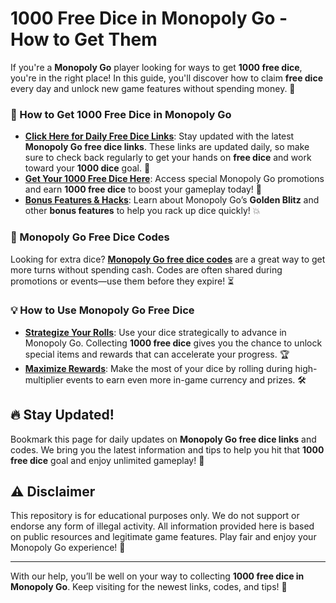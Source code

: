 # 1000 Free Dice in Monopoly Go - How to Get Them

If you're a **Monopoly Go** player looking for ways to get **1000 free dice**, you're in the right place! In this guide, you'll discover how to claim **free dice** every day and unlock new game features without spending money. 🤑

### 🚀 How to Get 1000 Free Dice in Monopoly Go

- **[Click Here for Daily Free Dice Links](https://snaplooker.pages.dev/free-dice-links)**: Stay updated with the latest **Monopoly Go free dice links**. These links are updated daily, so make sure to check back regularly to get your hands on **free dice** and work toward your **1000 dice** goal. 🔗
- **[Get Your 1000 Free Dice Here](https://snaplooker.pages.dev/1000-free-dice)**: Access special Monopoly Go promotions and earn **1000 free dice** to boost your gameplay today! 🎉
- **[Bonus Features & Hacks](https://snaplooker.pages.dev/bonus-dice-hacks)**: Learn about Monopoly Go’s **Golden Blitz** and other **bonus features** to help you rack up dice quickly! 💥

### 🎁 Monopoly Go Free Dice Codes

Looking for extra dice? **[Monopoly Go free dice codes](https://snaplooker.pages.dev/free-dice-codes)** are a great way to get more turns without spending cash. Codes are often shared during promotions or events—use them before they expire! ⏳

### 💡 How to Use Monopoly Go Free Dice

- **[Strategize Your Rolls](https://snaplooker.pages.dev/strategy-guide)**: Use your dice strategically to advance in Monopoly Go. Collecting **1000 free dice** gives you the chance to unlock special items and rewards that can accelerate your progress. 🏆
- **[Maximize Rewards](https://snaplooker.pages.dev/max-rewards)**: Make the most of your dice by rolling during high-multiplier events to earn even more in-game currency and prizes. 🛠️

## 🔥 Stay Updated!

Bookmark this page for daily updates on **Monopoly Go free dice links** and codes. We bring you the latest information and tips to help you hit that **1000 free dice** goal and enjoy unlimited gameplay! 📅

## ⚠️ Disclaimer

This repository is for educational purposes only. We do not support or endorse any form of illegal activity. All information provided here is based on public resources and legitimate game features. Play fair and enjoy your Monopoly Go experience! 🚀

---

With our help, you’ll be well on your way to collecting **1000 free dice in Monopoly Go**. Keep visiting for the newest links, codes, and tips! 🎯

